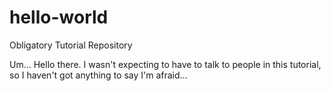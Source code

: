 # hello-world
Obligatory Tutorial Repository


Um... Hello there. I wasn't expecting to have to talk to people in this tutorial, so I haven't got anything to say I'm afraid...
